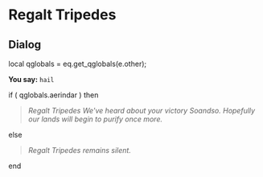 # Regalt Tripedes


## Dialog


local qglobals = eq.get_qglobals(e.other);


**You say:** `hail`



if ( qglobals.aerindar ) then



>*Regalt Tripedes We've heard about your victory Soandso. Hopefully our lands will begin to purify once more.*


else



>*Regalt Tripedes remains silent.*

end
